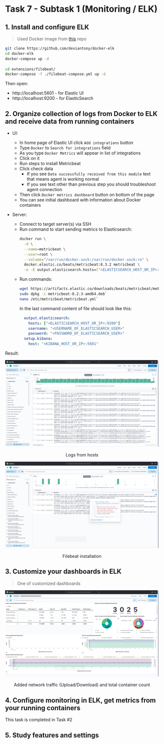 # Task 7 - Subtask 1 (Monitoring / ELK)

## 1. Install and configure ELK

> Used Docker image from [this](https://github.com/deviantony/docker-elk) repo
  ``` bash
  git clone https://github.com/deviantony/docker-elk
  cd docker-elk
  docker-compose up -d

  cd extensions/filebeat/
  docker-compose -f ./filebeat-compose.yml up -d
  ```

  Then open:
  - http://localhost:5601 - for Elastic UI
  - http://localhost:9200 - for ElasticSearch



## 2. Organize collection of logs from Docker to ELK and receive data from running containers

> 

- UI:
  - In home page of Elastic UI click `Add integrations` button
  - Type `Docker` to `Search for integrations` field
  - As you type `Docker Metrics` will appear in list of integrations
  - Click on it
  - Run steps to install Metricbeat
  - Click check data
    - If you see `Data successfully received from this module` text that means agent is working normal
    - If you see text other than previous step you should troubleshoot agent connection
  - Then click `Docker metrics dashboard` button on bottom of the page
  - You can see initial dashboard with information about Docker containers

- Server:
  - Connect to target server(s) via SSH
  - Run command to start sending metrics to Elasticsearch:
    ``` bash
    docker run \
      -d \
      --name=metricbeat \
      --user=root \
      --volume="/var/run/docker.sock:/var/run/docker.sock:ro" \
      docker.elastic.co/beats/metricbeat:8.3.2 metricbeat \
      -e -E output.elasticsearch.hosts=["<ELASTICSEARCH_HOST_OR_IP>:9200"]
    ```
  - Run commands:
    ``` bash
    wget https://artifacts.elastic.co/downloads/beats/metricbeat/metricbeat-8.2.3-amd64.deb
    sudo dpkg -i metricbeat-8.2.3-amd64.deb`
    nano /etc/metricbeat/metricbeat.yml`
    ```
    In the last command content of file should look like this:
    ``` yaml
      output.elasticsearch:
        hosts: ["<ELASTICSEARCH_HOST_OR_IP>:9200"]
        username: "<USERNAME_OF_ELASTICSEARCH_USER>"
        password: "<PASSWORD_OF_ELASTICSEARCH_USER>"
      setup.kibana:
        host: "<KIBANA_HOST_OR_IP>:5601"
    ```


Result:

![Logs from hosts](./.assets/Task-7-Subtask-2-Logs-From-Hosts.png)
<p align="center">Logs from hosts</p>


![Filebeat installation](./.assets/Task-7-Subtask-2-Filebeat-Installation.png)
<p align="center">Filebeat installation</p>

## 3. Customize your dashboards in ELK

> One of customized dashboards


![Customized dashboard](./.assets/Task-7-Subtask-2-Customized-Dashboard.png)
<p align="center">Added network traffic (Upload/Download) and total container count</p>



## 4. Configure monitoring in ELK, get metrics from your running containers

This task is completed in Task #2

## 5. Study features and settings

> 
